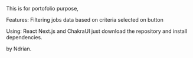 This is for portofolio purpose,

Features:
Filtering jobs data based on criteria selected on button

Using: React Next.js and ChakraUI
just download the repository and install dependencies.

by Ndrian.
